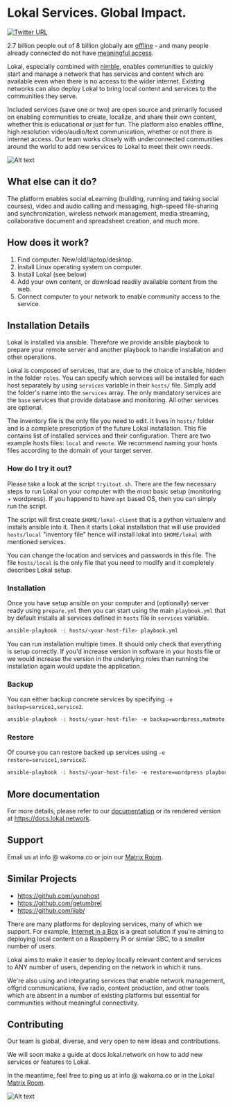 # Lokal Services. Global Impact.

[![Twitter URL](https://img.shields.io/twitter/follow/WakomaInc?style=social)](https://twitter.com/WakomaInc)


2.7 billion people out of 8 billion globally are [offline](https://www.itu.int/en/mediacentre/Pages/PR-2022-09-16-Internet-surge-slows.aspx) - and many people already connected do not have [meaningful access](https://a4ai.org/news/what-is-meaningful-internet-access-conceptualising-a-holistic-ict4d-policy-framework/). 

Lokal, especially combined with [nimble](https://github.com/Wakoma/nimble), enables communities to quickly start and manage a network that has services and content which are available even when there is no access to the wider internet.  Existing networks can also deploy Lokal to bring local content and services to the communities they serve.

Included services (save one or two) are open source and primarily focused on enabling communities to create, localize, and share their *own* content, whether this is educational or just for fun.  The platform also enables offline, high resolution video/audio/text communication, whether or not there is internet access.  Our team works closely with underconnected communities around the world to add new services to Lokal to meet their own needs.

![Alt text](https://wakoma.co/wp-content/uploads/2021/04/content2.jpg) 

## What else can it do?

The platform enables social eLearning (building, running and taking social courses), video and audio calling and messaging, high-speed file-sharing and synchronization, wireless network management, media streaming, collaborative document and spreadsheet creation, and much more.

## How does it work?

1. Find computer. New/old/laptop/desktop.
2. Install Linux operating system on computer.
3. Install Lokal (see below)
4. Add your own content, or download readily available content from the web.
5. Connect computer to your network to enable community access to the service.

## Installation Details

Lokal is installed via ansible. Therefore we provide ansible playbook to prepare your remote server and another playbook to handle installation and other operations.

Lokal is composed of services, that are, due to the choice of ansible, hidden in the folder `roles`. You can specify which services will be installed for each host  separately by using `services` variable in their `hosts/` file. Simply add the  folder's name into the `services` array. The only mandatory services are the `base` services that provide database and monitoring. All other services are optional.

The inventory file is the only file you need to edit. It lives in `hosts/` folder and is a complete prescription of the future Lokal installation. This file contains list of installed services and their configuration. There are two example hosts files: `local` and `remote`. We recommend naming your hosts files according to the domain of your target server.

### How do I try it out?

Please take a look at the script `tryitout.sh`. There are the few necessary steps to run Lokal on your computer with the most basic setup (monitoring + wordpress). If you happend to have `apt` based OS, then you can simply run the script.
 
The script will first create `$HOME/lokal-client` that is a python virtualenv and installs ansible into it. Then it starts Lokal installation that will use provided `hosts/local` "inventory file" hence will install lokal into `$HOME/lokal` with mentioned services.

You can change the location and services and passwords in this file. The file `hosts/local` is the only file that you need to modify and it completely describes Lokal setup.

### Installation

Once you have setup ansible on your computer and (optionally) server ready using `prepare.yml` then you can start using the main `playbook.yml` that by default installs all services defined in `hosts` file in `services` variable.
```bash
ansible-playbook -i hosts/<your-host-file> playbook.yml
```
You can run installation multiple times. It should only check that everything is setup correctly. If you'd increase version in software in your hosts file or we would increase the version in the underlying roles than running the installation again would update the application.

### Backup

You can either backup concrete services by specifying `-e backup=service1,service2`.
```bash
ansible-playbook -i hosts/<your-host-file> -e backup=wordpress,matmoto playbook.yml
```

### Restore

Of course you can restore backed up services using `-e restore=service1,service2`.
```bash
ansible-playbook -i hosts/<your-host-file> -e restore=wordpress playbook.yml
```

## More documentation

For more details, please refer to our [documentation](docs/) or its rendered version at https://docs.lokal.network.

## Support

Email us at info @ wakoma.co
or join our [Matrix Room](https://matrix.to/#/!LiofJlKVLSDakgkDGf:wakoma.net?via=wakoma.net).


## Similar Projects

- https://github.com/yunohost
- https://github.com/getumbrel
- https://github.com/iiab/

There are many platforms for deploying services, many of which we support.  For example, [Internet in a Box](https://github.com/iiab/) is a great solution if you're aiming to deploying local content on a Raspberry Pi or similar SBC, to a smaller number of users.

Lokal aims to make it easier to deploy locally relevant content and services to ANY number of users, depending on the network in which it runs. 

We're also using and integrating services that enable network management, offgrid communications, live radio, content production, and other tools which are absent in a number of existing platforms but essential for communities without meaningful connectivity. 


## Contributing

Our team is global, diverse, and very open to new ideas and contributions.

We will soon make a guide at docs.lokal.network on how to add new services or features to Lokal.

In the meantime, feel free to ping us at info @ wakoma.co or in the Lokal [Matrix Room](https://matrix.to/#/!LiofJlKVLSDakgkDGf:wakoma.net?via=wakoma.net).

![Alt text](https://wakoma.co/wp-content/uploads/2020/01/IMG_5704-Large.jpg)
